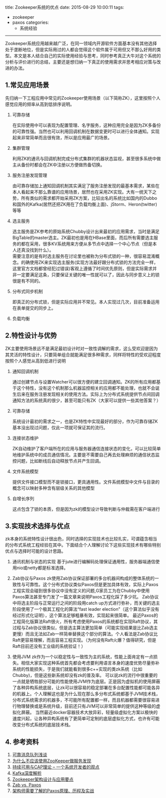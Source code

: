 title: Zookeeper系统的优点
date: 2015-08-29 10:00:11
tags:
- zookeeper
- paxos
categories:
  - 系统经验
---

Zookeeper系统应用越来越广泛，在同一领域内开源软件方面基本没有其他选择处于垄断地位，但是实际用过的人都会觉得这个软件属于可用但又不那么好用的类型。本文是本人结合自己的实际使用经验与思考，同时参考真正大牛对这个系统的分析与评价进行的总结，主要还是想归纳一下真正的使用需求并思考相应对策与改进的办法。

## 1.常见应用场景

先归纳一下工程应用中常见的Zookeeper使用场景（以下简称ZK），这里按照个人感觉应用的频率从高到低排序说明。
	
1. 可靠存储
	
	在实际使用中可以表现为配置管理、名字服务，这种应用完全是因为ZK多备份的可靠性强。当然也可以利用回调机制在数据变更时可以进行全体通知。实现起来非常简单而且很有效，所以是应用最广的场景。
	
2. 集群管理
	
	利用ZK的通讯与回调机制完成分布式集群的机器状态监视，甚至很多系统中做主从备份时都会在ZK中注册以方便做热备切换。
	
2. 服务注册发现管理

	由可靠存储加上通知回调机制其实满足了服务注册发现的最基本需求，某些在本人看起来不那么靠谱的应用场景，居然也在采用ZK实现。大有一统天下之势，所有类似的需求都开始采用ZK方案，比较出名的系统比如国内的Dubbo和国外的Kafka(居然还把ZK用在了负载均衡上面)、jStorm、Heron(twitter)等等

3. 选主服务
	
	选主服务是ZK参考的原始系统Chubby设计出来最初的应用需求，当时是满足BigTable的master选主。ZK最初也是用在HBase里面，而后所有需要选主服务的都在采用，很多KV系统用来方便从多节点中选择一个中心节点（但是本人还真没找到什么）。	
	需要注意的是有时选主服务在讨论里也被称为分布式锁的一种，很容易混淆概念。的确使用ZK来实现选主服务(实现方法最好跟分布式锁的方法完全一样，这里官方文档都曾经犯过错误)客观上遵循了时间优先原则，但是实际需求并非一定要满足这条，只要保证关键的唯一性就可以了，因此与同步意义上的锁很是有不同的。

4. 分布式同步机制
 	
 	即真正的分布式锁，但是实际应用并不常见。本人实现过几次，目前准备运用在表单提交的同步上。
 	
5. 负载均衡

## 2.特性设计与优势

ZK主要使用场景远不是满足最初设计时对一致性调解的需求，这么受欢迎是因为其灵活的特性设计，只要简单组合就能满足很多种需求，同样将特性的受欢迎程度按照个人感觉从高到低进行说明

1. 通知回调机制

	通过创建节点与设置Watcher可以很方便的建立回调通知。ZK的所有应用都基于这个特性，没有这个机制那么机器监控相关的应用都不能处理，也就不会诞生后来在服务注册发现相关的使用方法。实际上为分布式系统提供节点间回调通知方法的系统真的很少，甚至可能只有ZK（大家可以提供一些其他答案？）
	
2. 可靠存储
	
	系统设计最初的需求之一，也是ZK特性中实现最好的部分，作为可靠存储ZK基本没出现过问题，仅此一项就可保证其的流行。
	
3. 连接状态维护

	ZK自动维护了客户端所在的应用与服务器通信连接状态的变化，可以比较简单地维护系统中的成员通信情况。主要是不需要自己再去处理麻烦的通信状态监控问题，比如断线后自动释放节点并产生回调。
		
4. 文件系统模型
	
	提供文件接口模型而不是锁接口，更具通用性。文件系统模型中文件与目录的概念可以映射多种含有层级关系的其他模型

5. 自增长序列

    这点包含了锁的本质，但是因为zk的模型设计导致判断与仲裁需在客户端进行

## 3.实现技术选择与优点

zk本身的系统特性设计很出色，同时选择的实现技术也比较扎实，可谓蕴含相当的分布式系统工程经验在其中。下面结合个人理解讨论下这些实现技术有哪些特别优点与选择时可能的设计思路。

1. 通讯机制与状态的实现
    基于jute进行编解码处理保证通用性，服务器端通信使用nio或netty都是标准选择。

2. Zab协议与Paxos
    zk使用Zab协议保证部署的多台机器间构成的整体系统的一致性与可靠性。这个分布式协议类似Paxos但是更加具体有效，实际上Paxos工程实现会碰到很多协议中没有定义的问题,G家员工为在Chubby中使用Paxos算法甚至专门发了一篇文章来说明Paxos工程化踩了多少坑。
    Zab协议中将选主阶段与正常运行之间的阶段用catch up方式进行弥补，而关键的选主阶段使用了一个极其工程化的算法“fast leader election”（这个算法似乎没有经过形式化证明），这个算法足够粗暴有效，实现起来很简单。
    最近Paxos的工程简化版算法Raft很火，所有考虑使用Paxos的系统都在实现Raft协议，其过程与Zab协议很类似，但是选主算法更加简单（可能实现结果是比Zab选主更慢）而且无法如Zab一样简单替换这个部分的算法。个人看法是Zab协议比Raft更容易理解，而且容易工程实现。（为何没有Raft火爆？值得研究，但是Raft目前还没有工业级的系统验证！）
    
3. 使用JVM
    zk作为一个以稳定性与一致性为主的系统，性能上面肯定有一点损失。相信大家实现这种系统首先都会考虑要利用语言本身的速度优势尽量弥补系统的性能损失，于是我们就能看到很多c++实现的类zk系统（比如Chubby)，但是这些新系统却没有zk的普及率。
    可以说zk的流行中很重要的一点就是牺牲部分可能的性能使用JVM作为底层。正是因为虚拟机的使用屏蔽了各种异构系统底层，让zk可以很容易的稳定部署在多台配置性能都可能各异的机器上。个人理解这也是为什么现在那么多分布式系统都基于JVM技术栈，分布式系统需求的机器多，不可能所有配置都一样，而且机器都需要很容易进行物理替换或是系统升级，目前还只有JVM可以非常简单的提供这种等级的虚拟化屏蔽。
    当然最近docker容器技术大放异彩，轻量级虚拟化方案以极快的速度兴起，让各种异构系统有了更简单可定制的底层虚拟化方式，也许有可能改变分布式系统的底层技术栈。


## 4. 参考资料

1. [可靠消息队列浅谈](http://blog.buaa.us/talk-about-mq/)
2. [为什么不应该使用ZooKeeper做服务发现](http://dockone.io/article/78)
3. [持续可用与CAP理论 – 一个系统开发者的观点](http://www.nosqlnotes.net/archives/333)
4. [Kafka深度解析](http://www.jasongj.com/2015/01/02/Kafka%E6%B7%B1%E5%BA%A6%E8%A7%A3%E6%9E%90/)
5. [Zookeeper架构设计与应用要点](http://shiyanjun.cn/archives/474.html)
6. [Zab vs. Paxos](https://cwiki.apache.org/ZOOKEEPER/zab-vs-paxos.html)
6. [架构师需要了解的Paxos原理、历程及实战](http://mp.weixin.qq.com/s?__biz=MzAwMDU1MTE1OQ==&mid=403582309&idx=1&sn=80c006f4e84a8af35dc8e9654f018ace&3rd=MzA3MDU4NTYzMw==&scene=6#rd)
